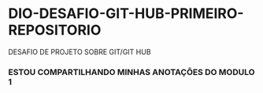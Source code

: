 # DIO-DESAFIO-GIT-HUB-PRIMEIRO-REPOSITORIODESAFIO DE PROJETO SOBRE GIT/GIT HUB### ESTOU COMPARTILHANDO MINHAS ANOTAÇÕES DO MODULO 1